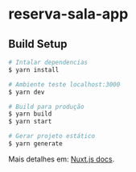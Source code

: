 # reserva-sala-app

## Build Setup

```bash
# Intalar dependencias
$ yarn install

# Ambiente teste localhost:3000
$ yarn dev

# Build para produção
$ yarn build
$ yarn start

# Gerar projeto estático
$ yarn generate
```

Mais detalhes em: [Nuxt.js docs](https://nuxtjs.org).
